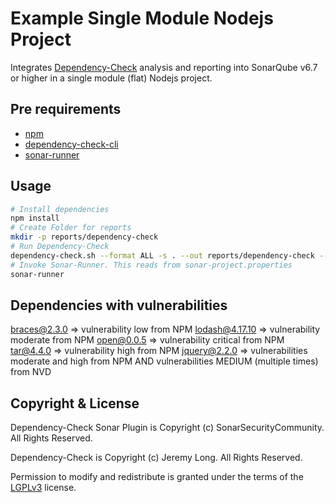 
Example Single Module Nodejs Project
=====================================

Integrates [Dependency-Check] analysis and reporting into SonarQube v6.7 or higher in a single module (flat) Nodejs project.

Pre requirements
-------------------
 - [npm]
 - [dependency-check-cli]
 - [sonar-runner]

Usage
-------------------

```bash
# Install dependencies
npm install
# Create Folder for reports
mkdir -p reports/dependency-check
# Run Dependency-Check
dependency-check.sh --format ALL -s . --out reports/dependency-check --project "nodejs example"
# Invoke Sonar-Runner. This reads from sonar-project.properties
sonar-runner
```

Dependencies with vulnerabilities
-------------------

braces@2.3.0 => vulnerability low from NPM
lodash@4.17.10 => vulnerability moderate from NPM
open@0.0.5 => vulnerability critical from NPM
tar@4.4.0 => vulnerability high from NPM
jquery@2.2.0 => vulnerabilities moderate and high from NPM AND vulnerabilities MEDIUM (multiple times) from NVD


Copyright & License
-------------------

Dependency-Check Sonar Plugin is Copyright (c) SonarSecurityCommunity. All Rights Reserved.

Dependency-Check is Copyright (c) Jeremy Long. All Rights Reserved.

Permission to modify and redistribute is granted under the terms of the [LGPLv3] license.

  [LGPLv3]: http://www.gnu.org/licenses/lgpl.txt
  [Dependency-Check]: https://www.owasp.org/index.php/OWASP_Dependency_Check
  [npm]: https://www.npmjs.com/get-npm
  [dependency-check-cli]: https://jeremylong.github.io/DependencyCheck/dependency-check-cli/index.html
  [sonar-runner]: https://docs.sonarqube.org/display/SCAN/Analyzing+with+SonarQube+Scanner
